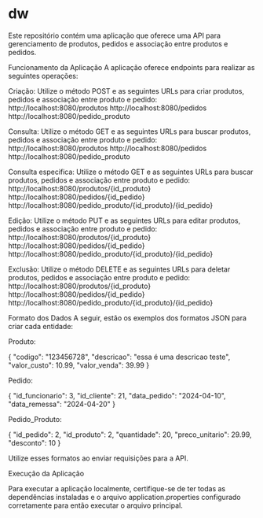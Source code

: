# dw

Este repositório contém uma aplicação que oferece uma API para gerenciamento de produtos, pedidos e associação entre produtos e pedidos.

Funcionamento da Aplicação
A aplicação oferece endpoints para realizar as seguintes operações:

Criação: Utilize o método POST e as seguintes URLs para criar produtos, pedidos e associação entre produto e pedido:
http://localhost:8080/produtos
http://localhost:8080/pedidos
http://localhost:8080/pedido_produto

Consulta: Utilize o método GET e as seguintes URLs para buscar produtos, pedidos e associação entre produto e pedido:
http://localhost:8080/produtos
http://localhost:8080/pedidos
http://localhost:8080/pedido_produto

Consulta especifica: Utilize o método GET e as seguintes URLs para buscar produtos, pedidos e associação entre produto e pedido:
http://localhost:8080/produtos/{id_produto}
http://localhost:8080/pedidos/{id_pedido}
http://localhost:8080/pedido_produto/{id_produto}/{id_pedido}

Edição: Utilize o método PUT e as seguintes URLs para editar produtos, pedidos e associação entre produto e pedido:
http://localhost:8080/produtos/{id_produto}
http://localhost:8080/pedidos/{id_pedido}
http://localhost:8080/pedido_produto/{id_produto}/{id_pedido}

Exclusão: Utilize o método DELETE e as seguintes URLs para deletar produtos, pedidos e associação entre produto e pedido:
http://localhost:8080/produtos/{id_produto}
http://localhost:8080/pedidos/{id_pedido}
http://localhost:8080/pedido_produto/{id_produto}/{id_pedido}

Formato dos Dados
A seguir, estão os exemplos dos formatos JSON para criar cada entidade:

Produto:

{
    "codigo": "123456728",
    "descricao": "essa é uma descricao teste",
    "valor_custo": 10.99,
    "valor_venda": 39.99
}

Pedido:

{
    "id_funcionario": 3,
    "id_cliente": 21,
    "data_pedido": "2024-04-10",
    "data_remessa": "2024-04-20"
}

Pedido_Produto:

{
    "id_pedido": 2,
    "id_produto": 2,
    "quantidade": 20,
    "preco_unitario": 29.99,
    "desconto": 10
}

Utilize esses formatos ao enviar requisições para a API.

Execução da Aplicação

Para executar a aplicação localmente, certifique-se de ter todas as dependências instaladas e o arquivo application.properties configurado corretamente para então executar o arquivo principal.


